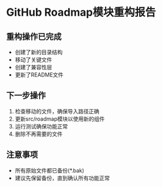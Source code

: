 # GitHub Roadmap模块重构报告

## 重构操作已完成

- 创建了新的目录结构
- 移动了关键文件
- 创建了兼容性层
- 更新了README文件

## 下一步操作

1. 检查移动的文件，确保导入路径正确
2. 更新src/roadmap模块以使用新的组件
3. 运行测试确保功能正常
4. 删除不再需要的文件

## 注意事项

- 所有原始文件都已备份(*.bak)
- 建议先保留备份，直到确认所有功能正常
